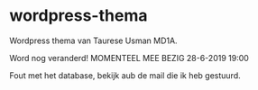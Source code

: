 # wordpress-thema


Wordpress thema van Taurese Usman MD1A. 

Word nog veranderd!
MOMENTEEL MEE BEZIG 28-6-2019 19:00

Fout met het database, bekijk aub de mail die ik heb gestuurd.
